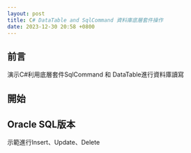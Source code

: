 ```yaml
---
layout: post
title: C# DataTable and SqlCommand 資料庫底層套件操作
date: 2023-12-30 20:58 +0800
---
```

## 前言

<p>演示C#利用底層套件SqlCommand 和 DataTable進行資料庫讀寫</p>

## 開始


## Oracle SQL版本

示範進行Insert、Update、Delete
<script  type='text/javascript' src=''>

    IDbConnection _connection = new OracleConnection("ConnectString");
    _connection.Open();
    IDbTransaction _transaction = _connection.BeginTransaction();
		OracleCommand sqlCmdExe = new OracleCommand();

		string sqlCmd = @"SELECT  ID,NAME from DEMO Where ID = :ID and NAME = :NAME";
		sqlCmdExe.Parameters.Add(":ID", OracleType.VarChar, 4).Value = ID;
		sqlCmdExe.Parameters.Add(":NAME", OracleType.VarChar, 2).Value = NAME;
		sqlCmdExe.CommandText = sqlCmd;

    sqlCmd.Connection = (OracleConnection)_connection;
    sqlCmd.Transaction = (OracleTransaction)_transaction;
    sqlCmd.ExecuteNonQuery();




示範進行Select Table並把資料放到DataTable中
<script  type='text/javascript' src=''>

    public static DataTable GetDEMO(string ID,string NAME)
    {
        IDbConnection _connection = new OracleConnection("ConnectString");
    		OracleCommand sqlCmdExe = new OracleCommand();

		    string sqlCmd = @"SELECT  ID,NAME from DEMO Where ID = :ID and NAME = :NAME"; //Oracle SQL寫語法時 要加上Owner
		    sqlCmd.Parameters.Add(":ID", OracleType.VarChar, 4).Value = ID;
        sqlCmd.Parameters.Add(":NAME", OracleType.VarChar, 2).Value = NAME;
		    sqlCmd.CommandText = sqlCmd;

        rtnDT = DBReader(_connection, sqlCmdExe);
        rtnDT.TableName = "useDT";
    }

    public static DataTable DBReader(IDbConnection DBConn, IDbCommand DBCommand)
    {
			
			  DataTable dt = new DataTable();
        try
        {
            if (DBConn.State == ConnectionState.Open) DBConn.Close();
            DBConn.Open();
            DBCommand.Connection = DBConn;
            dt.Load(DBCommand.ExecuteReader());
            DBConn.Close();
        }
        catch (Exception ex)
        {
            if (DBConn.State == ConnectionState.Open) DBConn.Close();
            ex.ToString();
        }
        return dt;
    }



## MSSQL版本

示範進行Insert、Update、Delete
<script  type='text/javascript' src=''>

    IDbConnection _connection = new SqlConnection("ConnectString");
    _connection.Open();
    IDbTransaction _transaction = _connection.BeginTransaction();
		SqlCommand sqlCmdExe = new SqlCommand();

		string sqlCmd = @"SELECT  ID,NAME from DEMO Where ID = @ID and NAME = @NAME";
		sqlCmdExe.Parameters.Add("@ID", SqlDbType.VarChar, 4).Value = ID;
		sqlCmdExe.Parameters.Add("@NAME", SqlDbType.VarChar, 2).Value = NAME;
		sqlCmdExe.CommandText = sqlCmd;

    sqlCmd.Connection = (SqlConnection)_connection;
    sqlCmd.Transaction = (SqlTransaction)_transaction;
    sqlCmd.ExecuteNonQuery();




示範進行Select Table並把資料放到DataTable中
<script  type='text/javascript' src=''>

    public static DataTable GetDEMO()
    {
        IDbConnection _connection = new SqlConnection("ConnectString");
    		SqlCommand sqlCmdExe = new SqlCommand();

		    string sqlCmd = @"SELECT ID,NAME from DEMO";
		    sqlCmdExe.Parameters.Add("@ID", SqlDbType.VarChar, 4).Value = ID;
		    sqlCmdExe.Parameters.Add("@NAME", SqlDbType.VarChar, 2).Value = NAME;
		    sqlCmdExe.CommandText = sqlCmd;

        rtnDT = DBReader(_connection, sqlCmdExe);
        rtnDT.TableName = "useDT";
    }

    public static DataTable DBReader(IDbConnection DBConn, IDbCommand DBCommand)
    {
			
			  DataTable dt = new DataTable();
        try
        {
            if (DBConn.State == ConnectionState.Open) DBConn.Close();
            DBConn.Open();
            DBCommand.Connection = DBConn;
            dt.Load(DBCommand.ExecuteReader());
            DBConn.Close();
        }
        catch (Exception ex)
        {
            if (DBConn.State == ConnectionState.Open) DBConn.Close();
            ex.ToString();
        }
        return dt;
    }

## DataTable進行Linq Where

示範
<script  type='text/javascript' src=''>

		/// <summary>
		/// 根據開始時間跟結束時間 找到名稱
		/// </summary>
		/// <param name="dt">資料表 裡面有startDate、endDate、Name</param>
    /// <param name="dateTime"></param>
		/// <returns></returns>
		public List<string> GetName(DataTable dt,DateTime dateTime)
		{
			List<string> lst = dt.AsEnumerable()
			.Where(row =>
			{
				DateTime startDate = row.Field<DateTime>("START_DATE");
				DateTime endDate = row.Field<DateTime>("END_DATE");
				return dateTime >= startDate && dateTime <= endDate;
			})
			.Select(row => row.Field<string>("Name"))
			.ToList();
			return lst;
		}


## 靜態擴展範例

示範
<script  type='text/javascript' src=''>


    public static class Extension
    {
	    /// <summary>
	    /// DataRow Mapping到 Class 
	    /// </summary>
	    /// <typeparam name="T"></typeparam>
	    /// <param name="row"></param>
	    /// <returns></returns>
	    public static T ToClass<T>(this DataRow row) where T : new()
	    {
		    T obj = new T();
		    if (row == null) return obj;
		    foreach (DataColumn column in row.Table.Columns)
		    {
			    PropertyInfo property = typeof(T).GetProperty(column.ColumnName);
			    if (property != null && row[column] != DBNull.Value)
			    {
				    property.SetValue(obj, Convert.ChangeType(row[column], property.PropertyType), null);
			    }
		    }
		    return obj;
	    }
	    /// <summary>
	    /// DataTable 轉 List<T>
	    /// </summary>
	    /// <typeparam name="T"></typeparam>
	    /// <param name="dt"></param>
	    /// <returns></returns>
	    public static IEnumerable<T> ToList<T>(this DataTable dt) where T : new()
	    {
		    List<T> lst = new List<T>();
		    foreach (DataRow dr in dt.Rows)
		    {
			    var temp = dr.ToClass<T>();
			    lst.Add(temp);
		    }
		    return lst;
      }
    }


## 連線與取得DateTable的Method


### Oracle

示範
<script  type='text/javascript' src=''>

     public DataTable UseExample(string connStr)
     {
         DataTable rtnDT = new DataTable();
         try
         {
             oraclecon = oracleConnetion(connStr);
             OracleCommand sqlCmdExe = new OracleCommand();
             string sqlCmd = " SELECT * from demo.user M where  M.DateTimes = :DATES";
             sqlCmdExe.CommandText = sqlCmd;
             sqlCmdExe.Parameters.Add(":DATES", OracleType.DateTime).Value = System.DateTime.Now.AddDays(-9).ToString("yyyy/MM/dd");
          
             rtnDT = DBReader(oraclecon, sqlCmdExe);
             rtnDT.TableName = "useDT";

         }
         catch (Exception ex)
         {
             Program._publicFun.logWriteCenter("getDBDataSend", ex);
         }
         return rtnDT;
     }z

    public OracleConnection oracleConnetion(string DataSource)
    {
        OracleConnection oracleConn = new OracleConnection();
        oracleConn.ConnectionString = DataSource;
        try
        {
            oracleConn.Open();
            return oracleConn;

        }
        catch (Exception ex)
        {
            return null;
        }

    }
	  /// <summary>
    /// 取得DB資料,使用 OracleConnection 
    /// </summary>
    /// <param name="DBConn">OracleConnection物件</param>
    /// <param name="sqlStr">SQL Command指令</param>
    /// <returns>DataTable</returns>
	  public DataTable DBReader(OracleConnection DBConn, OracleCommand DBCommand)
    {
        DataTable dt = new DataTable();
        try
        {
            if (DBConn.State == ConnectionState.Open) DBConn.Close();
            DBConn.Open();
            DBCommand.Connection = DBConn;
            dt.Load(DBCommand.ExecuteReader());
            DBConn.Close();
        }
        catch (Exception ex)
        {
            if (DBConn.State == ConnectionState.Open) DBConn.Close();
            string sqlcmd = DBCommand.CommandText;
        }
        return dt;
    }



### Mssql
示範
<script  type='text/javascript' src=''>


    public DataTable UserExample(string connStr)
		{
			DataTable rtnDT = new DataTable();
			try
			{
				var conn = sqlConnetion(connStr);
				SqlCommand sqlCmdExe = new SqlCommand();
				string sqlCmd = string.Empty;
				sqlCmd = $@" Select * from Demo where test = @DateString ";
        string formattedDate= "demoArgs";              

				sqlCmdExe.CommandText = sqlCmd;
				sqlCmdExe.Parameters.Add("@DateString", SqlDbType.VarChar).Value = formattedDate;
				 
				rtnDT = DBReader(conn, sqlCmdExe);
				rtnDT.TableName = $"useDT";

			}
			catch (Exception ex)
			{
				Program._publicFun.logWriteCenter("getDBDataSend", ex);
			}
			return rtnDT;
		}
	  public SqlConnection sqlConnetion(string connStr)
	  {
		  SqlConnection sqlConnection = new SqlConnection();
		  sqlConnection.ConnectionString = connStr;
		  try
		  {
			  sqlConnection.Open();
			  return sqlConnection;
		  }
		  catch
		  {
			  return null;
		  }
	  }

    public DataTable DBReader(SqlConnection DBConn, SqlCommand DBCommand)
    {
        DataTable dt = new DataTable();
        try
        {
            if (DBConn.State == ConnectionState.Open) DBConn.Close();
            DBConn.Open();
            DBCommand.Connection = DBConn;
            dt.Load(DBCommand.ExecuteReader());
            DBConn.Close();
        }
        catch (Exception ex)
        {
            if (DBConn.State == ConnectionState.Open) DBConn.Close();
            string sqlcmd = DBCommand.CommandText;
        }
        return dt;
    }



## 批次插入

### Oracle

Oracle 要安裝套件Oracle.ManagedDataAccess
<script  type='text/javascript' src=''>

    Install-Package Oracle.ManagedDataAccess -Version 21.14.0


示範
<script  type='text/javascript' src=''>

    public void WriteToServer( OracleConnection oracleConnection, string qualifiedDBName, DataTable dataTable )
    {
     try
     {
       using ( OracleBulkCopy bulkCopy = new OracleBulkCopy( oracleConnection ) )
       {
         bulkCopy.DestinationTableName = qualifiedDBName;
         bulkCopy.WriteToServer( dataTable );
       }
     }
     catch ( Exception exc )
     {
      LogException( exc, MethodBase.GetCurrentMethod( ) );
      throw;
     }
    }


### Mssql

示範
<script  type='text/javascript' src=''>

    using (var tx = new TransactionScope())
    {
        using (var sql = new SqlConnection(ConnectionString))
        {
            sql.Open();

            using (var sqlBulkCopy = new SqlBulkCopy(sql))
            {
                sqlBulkCopy.DestinationTableName = "dbo.TableTable";
                sqlBulkCopy.WriteToServer(dt);
            }
        }

        tx.Complete();
    }



## 快速產生Excel報表懶人包

### Oracle連線套件
安裝
<script  type='text/javascript' src=''>

    NuGet\Install-Package System.Data.OracleClient -Version 1.0.8

### Excel套件NPOI

安裝
<script  type='text/javascript' src=''>

    Install-Package NPOI -Version 2.7.0


### Main
如下
<script  type='text/javascript' src=''>

    test


### Method
如下
<script  type='text/javascript' src=''>

    #region 資料庫SQL讀取

    public DataTable DemoOracle(string connStr, DateTime StrDate)
    {
        DataTable rtnDT = new DataTable();
        try
        {
            oraclecon = dbObj.oracleConnetion(connStr);
            OracleCommand sqlCmdExe = new OracleCommand();
            string sqlCmd = @"";
            sqlCmdExe.CommandText = sqlCmd;
            sqlCmdExe.Parameters.Add(":PI_DATES", OracleType.DateTime).Value = StrDate;
            rtnDT = dbObj.DBReader(oraclecon, sqlCmdExe);
            rtnDT.TableName = "useDT";
        }
        catch (Exception ex)
        {
            Program._publicFun.logWriteCenter("MethodName", ex);
        }
        return rtnDT;
    }

    public DataTable DemoMssql(string connStr, string StrDate)
    {
        DataTable rtnDT = new DataTable(); ;
        try
        {
            conn = dbObj.sqlConnetion(connStr);
            SqlCommand sqlCmdExe = new SqlCommand();
            string sqlCmd = @"";
            //sqlCmdExe.Parameters.Add("@StrDate", SqlDbType.VarChar, 8).Value = StrDate; //Ex:20240324
            sqlCmdExe.CommandText = sqlCmd;
            rtnDT = dbObj.DBReader(conn, sqlCmdExe);
            rtnDT.TableName = "useDT";
        }
        catch (Exception ex)
        {
            Program._publicFun.logWriteCenter("MethodName", ex);
        }
        return rtnDT;
    }

    #endregion 資料庫SQL讀取
    #region 資料庫讀取
    #region Oralce
    /// <summary>
    /// 取得DB資料,使用 OracleConnection 
    /// </summary>
    /// <param name="DBConn">OracleConnection物件</param>
    /// <param name="sqlStr">SQL Command指令</param>
    /// <returns>DataTable</returns>
    public DataTable DBReader(OracleConnection DBConn, OracleCommand DBCommand)
    {
        DataTable dt = new DataTable();
        try
        {
            if (DBConn.State == ConnectionState.Open) DBConn.Close();
            DBConn.Open();
            DBCommand.Connection = DBConn;
            dt.Load(DBCommand.ExecuteReader());
            DBConn.Close();
        }
        catch (Exception ex)
        {
            if (DBConn.State == ConnectionState.Open) DBConn.Close();
            string sqlcmd = DBCommand.CommandText;
        }
        return dt;
    }
    #endregion Oralce
    #region Mssql
    public DataTable DBReader(SqlConnection DBConn, SqlCommand DBCommand)
    {
        DataTable dt = new DataTable();
        try
        {
            if (DBConn.State == ConnectionState.Open) DBConn.Close();
            DBConn.Open();
            DBCommand.Connection = DBConn;
            dt.Load(DBCommand.ExecuteReader());
            DBConn.Close();
        }
        catch (Exception ex)
        {
            if (DBConn.State == ConnectionState.Open) DBConn.Close();
            string sqlcmd = DBCommand.CommandText;
        }
        return dt;
    }
    #endregion Mssql
    #endregion 資料庫操作
    #region 建立Excel
    public bool CreateExcelFromDataSet(DataSet dataSet, string filePath)
    {
        bool result = true;
        try
        {
            IWorkbook workbook = new XSSFWorkbook();
            ISheet sheet = workbook.CreateSheet("Sheet1");
            int rowIndex = 0;
            foreach (DataTable dataTable in dataSet.Tables)
            {
                IRow titleRow = sheet.CreateRow(rowIndex);
                titleRow.Height = 30 * 20;
                ICell titleCell = titleRow.CreateCell(0);
                titleCell.SetCellValue($"{dataTable.TableName}");
                titleCell.CellStyle = GetTitleCellStyle(workbook);
                sheet.AddMergedRegion(new NPOI.SS.Util.CellRangeAddress(rowIndex, rowIndex, 0, dataTable.Columns.Count - 1));
                SetBorderForMergedCells(sheet, rowIndex, 0, dataTable.Columns.Count);
                rowIndex++;
                IRow headerRow = sheet.CreateRow(rowIndex);
                foreach (DataColumn column in dataTable.Columns)
                {
                    ICell cell = headerRow.CreateCell(column.Ordinal);
                    cell.SetCellValue(column.ColumnName);
                    cell.CellStyle = GetHeaderCellStyle(workbook);
                }
                SetBorderForCells(headerRow, dataTable.Columns.Count);
                rowIndex++;
                foreach (DataRow row in dataTable.Rows)
                {
                    IRow dataRow = sheet.CreateRow(rowIndex);
                    foreach (DataColumn column in dataTable.Columns)
                    {
                        ICell cell = dataRow.CreateCell(column.Ordinal);
                        cell.SetCellValue(row[column].ToString());
                        cell.CellStyle = GetDataCellStyle(workbook);
                    }
                    SetBorderForCells(dataRow, dataTable.Columns.Count); // 设置数据单元格的边框
                    rowIndex++;
                }
                rowIndex++;
            }
            using (FileStream fs = new FileStream(filePath, FileMode.Create, FileAccess.Write))
            {
                workbook.Write(fs);
            }
        }
        catch (Exception ex)
        {
            result = false;
        }
        return result;
    }

    private ICellStyle GetTitleCellStyle(IWorkbook workbook)
    {
        ICellStyle cellStyle = workbook.CreateCellStyle();
        cellStyle.Alignment = HorizontalAlignment.Center;
        cellStyle.VerticalAlignment = VerticalAlignment.Center;

        //   RGB (255, 242, 204)
        cellStyle.FillForegroundColor = IndexedColors.Gold.Index;
        cellStyle.FillPattern = FillPattern.SolidForeground;
        cellStyle.BorderBottom = BorderStyle.Thin;//設定框限線
        cellStyle.BorderTop = BorderStyle.Thin;
        cellStyle.BorderLeft = BorderStyle.Thin;
        cellStyle.BorderRight = BorderStyle.Thin;
        IFont font = workbook.CreateFont();
        font.FontHeightInPoints = 16;
        font.Boldweight = (short)FontBoldWeight.Bold;
        cellStyle.SetFont(font);
        return cellStyle;
    }

    private ICellStyle GetHeaderCellStyle(IWorkbook workbook)
    {
        ICellStyle cellStyle = workbook.CreateCellStyle();
        cellStyle.Alignment = HorizontalAlignment.Center;
        cellStyle.VerticalAlignment = VerticalAlignment.Center;
        cellStyle.BorderBottom = BorderStyle.Thin;
        cellStyle.BorderTop = BorderStyle.Thin;
        cellStyle.BorderLeft = BorderStyle.Thin;
        cellStyle.BorderRight = BorderStyle.Thin;
        IFont font = workbook.CreateFont();
        font.Boldweight = (short)FontBoldWeight.Bold;
        cellStyle.SetFont(font);
        return cellStyle;
    }

    private ICellStyle GetDataCellStyle(IWorkbook workbook)
    {
        ICellStyle cellStyle = workbook.CreateCellStyle();
        cellStyle.Alignment = HorizontalAlignment.Left;
        cellStyle.VerticalAlignment = VerticalAlignment.Center;
        cellStyle.BorderBottom = BorderStyle.Thin;
        cellStyle.BorderTop = BorderStyle.Thin;
        cellStyle.BorderLeft = BorderStyle.Thin;
        cellStyle.BorderRight = BorderStyle.Thin;
        return cellStyle;
    }

    private void SetBorderForCells(IRow row, int columnCount)
    {
        for (int i = 0; i < columnCount; i++)
        {
            ICell cell = row.GetCell(i) ?? row.CreateCell(i);
            ICellStyle cellStyle = cell.CellStyle;
            if (cellStyle == null)
            {
                cellStyle = row.Sheet.Workbook.CreateCellStyle();
            }

            cellStyle.BorderBottom = BorderStyle.Thin;
            cellStyle.BorderTop = BorderStyle.Thin;
            cellStyle.BorderLeft = BorderStyle.Thin;
            cellStyle.BorderRight = BorderStyle.Thin;

            cell.CellStyle = cellStyle;
        }
    }
    private void SetBorderForMergedCells(ISheet sheet, int rowIndex, int columnIndex, int columnCount)
    {
        for (int i = 0; i < columnCount; i++)
        {
            ICell cell = sheet.GetRow(rowIndex).GetCell(columnIndex + i) ?? sheet.GetRow(rowIndex).CreateCell(columnIndex + i);
            ICellStyle cellStyle = cell.CellStyle;
            if (cellStyle == null)
            {
                cellStyle = sheet.Workbook.CreateCellStyle();
            }

            cellStyle.BorderBottom = BorderStyle.Thin;
            cellStyle.BorderTop = BorderStyle.Thin;
            cellStyle.BorderLeft = BorderStyle.Thin;
            cellStyle.BorderRight = BorderStyle.Thin;

            cell.CellStyle = cellStyle;
        }
    }
    #endregion 建立Excel
